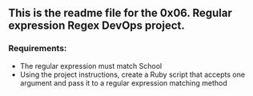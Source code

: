 ## This is the readme file for the 0x06. Regular expression Regex DevOps project.

### Requirements:

* The regular expression must match School
* Using the project instructions, create a Ruby script that accepts one argument and pass it to a regular expression matching method